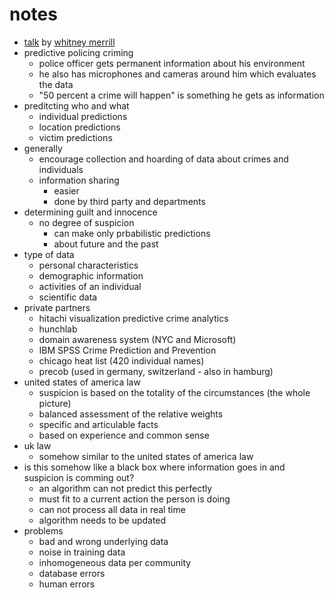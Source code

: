 # notes

* [talk](https://events.ccc.de/congress/2015/Fahrplan/events/7457.html) by [whitney merrill](https://events.ccc.de/congress/2015/Fahrplan/speakers/5161.html)
* predictive policing criming
    * police officer gets permanent information about his environment
    * he also has microphones and cameras around him which evaluates the data
    * "50 percent a crime will happen" is something he gets as information
* preditcting who and what
    * individual predictions
    * location predictions
    * victim predictions
* generally
    * encourage collection and hoarding of data about crimes and individuals
    * information sharing
        * easier
        * done by third party and departments
* determining guilt and innocence
    * no degree of suspicion
        * can make only prbabilistic predictions
        * about future and the past
* type of data
    * personal characteristics
    * demographic information
    + activities of an individual
    * scientific data
* private partners
    * hitachi visualization predictive crime analytics
    * hunchlab
    * domain awareness system (NYC and Microsoft)
    * IBM SPSS Crime Prediction and Prevention
    * chicago heat list (420 individual names)
    * precob (used in germany, switzerland - also in hamburg)
* united states of america law
    * suspicion is based on the totality of the circumstances (the whole picture)
    * balanced assessment of the relative weights
    * specific and articulable facts
    * based on experience and common sense
* uk law
    * somehow similar to the united states of america law
* is this somehow like a black box where information goes in and suspicion is comming out?
    * an algorithm can not predict this perfectly
    * must fit to a current action the person is doing
    * can not process all data in real time
    * algorithm needs to be updated
* problems
    * bad and wrong underlying data
    * noise in training data
    * inhomogeneous data per community
    * database errors
    * human errors
